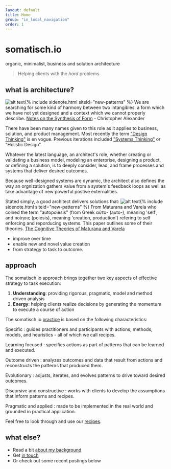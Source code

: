 ```yaml
---
layout: default
title: Home
group: "in_local_navigation"
order: 1
---
```

# somatisch.io
organic, minimalist, business and solution architecture
>Helping clients  with the *hard* problems


## what is architecture?
![alt text](https://s-media-cache-ak0.pinimg.com/236x/68/22/24/6822240df3cc3a802ab8415034c2050c.jpg "A Pattern Language, Christopher Alexander "){% include sidenote.html siteid="new-patterns" %}<span class="sidenote"> We are searching for some kind of harmony between two intangibles: a form which we have not yet designed and a context which we cannot properly describe. 
[Notes on the Synthesis of Form](http://www.hup.harvard.edu/catalog.php?isbn=9780674627512) - Christopher Alexander 
</span>

There have been many names given to this role as it applies to business, solution, and product management.  Most recently the term ["Design Thinking"](https://hbr.org/2008/06/design-thinking) is en vogue. Previous iterations included ["Systems Thinking"](https://www.youtube.com/watch?v=6KZn46u7wKw) or "Holistic Design".

Whatever the latest language, an architect's role, whether creating or validating a business model, modeling an enterprise, designing a product, or defining a solution, is to deeply consider, lead, and frame processes and systems that deliver desired outcomes.

Because well-designed systems are dynamic, the architect also defines the way an orgnization gathers value from a system's feedback loops as well as take advantage of new powerful postive externalities.

Stated simply, a good architect delivers solutions that:
![alt text](http://www.hyperkommunikation.ch/images/maturana_kopf.jpg "Maturana & Varela"){% include sidenote.html siteid="new-patterns" %}<span class="sidenote"> From Maturana and Varela who coined the term "autopoiesis" (from Greek αὐτo- (auto-), meaning 'self', and ποίησις (poiesis), meaning 'creation, production') refering to self enforcing and reporducing systems. This paper outlines some of their theories. [The Cognitive Theories of Maturana and Varela](http://www.univie.ac.at/constructivism/archive/fulltexts/2253.pdf)
</span>

- improve over time
- enable new and novel value creation
- from strategy to task to outcome.

## approach
The somatisch.io approach brings together two key aspects of effective strategy to task execution:

1. **Understanding**: providing rigorous, pragmatic, model and method driven analysis
2. **Energy**: helping clients realize decisions  by generating the momentum to execute a course of action

The somatisch.io [practice](/recipes/practice) is based on the following characteristics:

  Specific
  : guides practitioners and participants with actions, methods, models, and heuristics - all of which we call recipes.

  Learning focused
  : specifies actions as part of patterns that can be learned and executed.

  Outcome driven
  : analyzes outcomes and data that result from actions and reconstructs the patterns that produced them.

  Evolutionary
  : adjusts, iterates, and evolves patterns to drive toward desired outcomes.

  Discursive and constructive
  : works with clients to develop the assumptions that inform patterns and recipes.

  Pragmatic and applied
  : made to be implemented in the real world and grounded in practical application.

Feel free to look through and use our [recipes](/recipes).

## what else?
- Read a bit [about my background](/about)
- Get [in touch](/contact)
- Or check out some recent postings below
